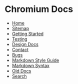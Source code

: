 # Chromium Docs

[logo]: https://chromium-review.googlesource.com/plugins/chromium-style/static/web/chromium_logo.png
[home]: /docs/README.md

* [Home][home]
* [Sitemap](/docs/README.md#document-index)
* [Getting Started](/docs/contributing.md)
* [Testing](/docs/testing/testing_in_chromium.md)
* [Design Docs](/docs/design/README.md)
* [Contact](https://www.chromium.org/contact/)
* [Bugs](https://www.chromium.org/for-testers/bug-reporting-guidelines/)
* [Markdown Style Guide](https://github.com/google/styleguide/tree/gh-pages/docguide)
* [Markdown Syntax](https://gerrit.googlesource.com/gitiles/+/HEAD/Documentation/markdown.md)
* [Old Docs](https://www.chromium.org/Home/)
* [Search](https://source.chromium.org/chromium/chromium/src/+/main:docs/)
